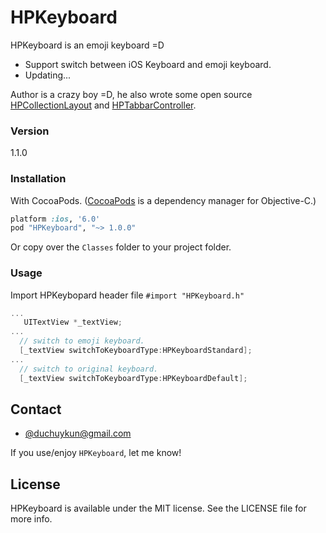 # HPKeyboard

HPKeyboard is an emoji keyboard =D 
- Support switch between iOS Keyboard and emoji keyboard. 
- Updating...

Author is a crazy boy =D, he also wrote some open source [HPCollectionLayout] and [HPTabbarController].

### Version
1.1.0

### Installation 

With CocoaPods. ([CocoaPods](http://cocoapods.org) is a dependency manager for Objective-C.)

```ruby
platform :ios, '6.0'
pod "HPKeyboard", "~> 1.0.0"
```

Or copy over the `Classes` folder to your project folder.
### Usage
Import HPKeybopard header file
`#import "HPKeyboard.h"`
```objective-c
...
   UITextView *_textView;
...
  // switch to emoji keyboard.
  [_textView switchToKeyboardType:HPKeyboardStandard];
...
  // switch to original keyboard.
  [_textView switchToKeyboardType:HPKeyboardDefault];
```
[HPCollectionLayout]:https://github.com/huyphams/HPCollectionLayout
[HPTabBarController]:https://github.com/huyphams/HPTabBarController

## Contact

- [@duchuykun@gmail.com](http://facebook.com/huyphams)

If you use/enjoy `HPKeyboard`, let me know!

## License

HPKeyboard is available under the MIT license. See the LICENSE file for more info.
